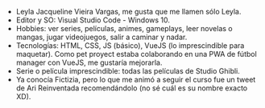 - Leyla Jacqueline Vieira Vargas, me gusta que me llamen sólo Leyla.
- Editor y SO: Visual Studio Code - Windows 10.
- Hobbies: ver series, películas, animes, gameplays, leer novelas o mangas, jugar videojuegos, salir a caminar y nadar.
- Tecnologías: HTML, CSS, JS (básico), VueJS (lo imprescindible para maquetar). Como pet proyect estaba colaborando en una PWA de fútbol manager con VueJS, me gustaría mejorarla.
- Serie o película imprescindible: todas las películas de Studio Ghibli.
- Ya conocía Fictizia, pero lo que me animó a seguir el curso fue un tweet de Ari Reinventada recomendándolo (no sé cuál es su nombre exacto XD).


